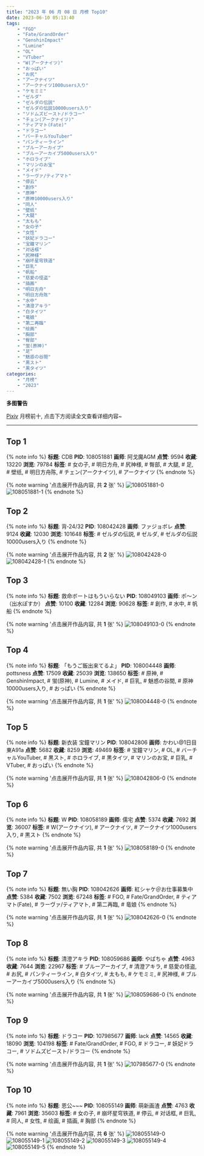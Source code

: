 ```yaml
---
title: "2023 年 06 月 08 日 月榜 Top10"
date: 2023-06-10 05:13:40
tags:
    - "FGO"
    - "Fate/GrandOrder"
    - "GenshinImpact"
    - "Lumine"
    - "OL"
    - "VTuber"
    - "W(アークナイツ)"
    - "おっぱい"
    - "お尻"
    - "アークナイツ"
    - "アークナイツ1000users入り"
    - "ケモミミ"
    - "ゼルダ"
    - "ゼルダの伝説"
    - "ゼルダの伝説10000users入り"
    - "ソドムズビースト/ドラコー"
    - "チェン(アークナイツ)"
    - "ティアマト(Fate)"
    - "ドラコー"
    - "バーチャルYouTuber"
    - "パンティーライン"
    - "ブルーアーカイブ"
    - "ブルーアーカイブ5000users入り"
    - "ホロライブ"
    - "マリンのお宝"
    - "メイド"
    - "ラーヴァ/ティアマト"
    - "停云"
    - "創作"
    - "原神"
    - "原神10000users入り"
    - "同人"
    - "壁纸"
    - "大腿"
    - "太もも"
    - "女の子"
    - "女性"
    - "妖妃ドラコー"
    - "宝鐘マリン"
    - "对话框"
    - "尻神様"
    - "崩坏星穹铁道"
    - "巨乳"
    - "帆船"
    - "慈愛の怪盗"
    - "插画"
    - "明日方舟"
    - "明日方舟陈"
    - "水中"
    - "清澄アキラ"
    - "白タイツ"
    - "竜娘"
    - "第二再臨"
    - "绘画"
    - "胸部"
    - "臀部"
    - "蛍(原神)"
    - "足"
    - "魅惑の谷間"
    - "黒スト"
    - "黒タイツ"
categories:
    - "月榜"
    - "2023"
---
```


<i class="fa fa-triangle-exclamation"></i>**多图警告**<i class="fa fa-triangle-exclamation"></i>

[Pixiv](https://www.pixiv.net/) 月榜前十, 点击下方阅读全文查看详细内容~

<!-- more -->

---

## Top 1

{% note info %}
**标题**: CDB
**PID**: 108051881 **画师**: 阿戈魔AGM
**点赞**: 9594 **收藏**: 13220 **浏览**: 79784
**标签**: # 女の子, # 明日方舟, # 尻神様, # 臀部, # 大腿, # 足, # 壁纸, # 明日方舟陈, # チェン(アークナイツ), # アークナイツ
{% endnote %}

{% note warning '点击展开作品内容, 共 **2** 张' %}
![108051881-0](https://i.pixiv.re/img-original/img/2023/05/12/11/23/37/108051881_p0.jpg)
![108051881-1](https://i.pixiv.re/img-original/img/2023/05/12/11/23/37/108051881_p1.jpg)
{% endnote %}

## Top 2

{% note info %}
**标题**: 背‐24/32
**PID**: 108042428 **画师**: ファジョボレ
**点赞**: 9124 **收藏**: 12030 **浏览**: 101648
**标签**: # ゼルダの伝説, # ゼルダ, # ゼルダの伝説10000users入り
{% endnote %}

{% note warning '点击展开作品内容, 共 **2** 张' %}
![108042428-0](https://i.pixiv.re/img-original/img/2023/05/12/00/03/06/108042428_p0.jpg)
![108042428-1](https://i.pixiv.re/img-original/img/2023/05/12/00/03/06/108042428_p1.jpg)
{% endnote %}

## Top 3

{% note info %}
**标题**: 救命ボートはもういらない
**PID**: 108049103 **画师**: ポ～ン（出水ぽすか）
**点赞**: 10100 **收藏**: 12284 **浏览**: 90628
**标签**: # 創作, # 水中, # 帆船
{% endnote %}

{% note warning '点击展开作品内容, 共 **1** 张' %}
![108049103-0](https://i.pixiv.re/img-original/img/2023/05/12/07/30/03/108049103_p0.jpg)
{% endnote %}

## Top 4

{% note info %}
**标题**: 「もうご飯出来てるよ」
**PID**: 108004448 **画师**: pottsness
**点赞**: 17509 **收藏**: 25039 **浏览**: 138650
**标签**: # 原神, # GenshinImpact, # 蛍(原神), # Lumine, # メイド, # 巨乳, # 魅惑の谷間, # 原神10000users入り, # おっぱい
{% endnote %}

{% note warning '点击展开作品内容, 共 **1** 张' %}
![108004448-0](https://i.pixiv.re/img-original/img/2023/05/10/21/43/12/108004448_p0.jpg)
{% endnote %}

## Top 5

{% note info %}
**标题**: 新衣装 宝鐘マリン
**PID**: 108042806 **画师**: かわい@1日目東A91a
**点赞**: 5682 **收藏**: 8259 **浏览**: 49469
**标签**: # 宝鐘マリン, # OL, # バーチャルYouTuber, # 黒スト, # ホロライブ, # 黒タイツ, # マリンのお宝, # 巨乳, # VTuber, # おっぱい
{% endnote %}

{% note warning '点击展开作品内容, 共 **1** 张' %}
![108042806-0](https://i.pixiv.re/img-original/img/2023/05/12/00/12/30/108042806_p0.jpg)
{% endnote %}

## Top 6

{% note info %}
**标题**: W
**PID**: 108058189 **画师**: 儒宅
**点赞**: 5374 **收藏**: 7692 **浏览**: 36007
**标签**: # W(アークナイツ), # アークナイツ, # アークナイツ1000users入り, # 黒スト
{% endnote %}

{% note warning '点击展开作品内容, 共 **1** 张' %}
![108058189-0](https://i.pixiv.re/img-original/img/2023/05/12/18/00/11/108058189_p0.jpg)
{% endnote %}

## Top 7

{% note info %}
**标题**: 無い胸
**PID**: 108042626 **画师**: 紅シャケ＠お仕事募集中
**点赞**: 5384 **收藏**: 7502 **浏览**: 67248
**标签**: # FGO, # Fate/GrandOrder, # ティアマト(Fate), # ラーヴァ/ティアマト, # 第二再臨, # 竜娘
{% endnote %}

{% note warning '点击展开作品内容, 共 **1** 张' %}
![108042626-0](https://i.pixiv.re/img-original/img/2023/05/12/00/06/55/108042626_p0.jpg)
{% endnote %}

## Top 8

{% note info %}
**标题**: 清澄アキラ
**PID**: 108059686 **画师**: やばちゃ
**点赞**: 4963 **收藏**: 7644 **浏览**: 22967
**标签**: # ブルーアーカイブ, # 清澄アキラ, # 慈愛の怪盗, # お尻, # パンティーライン, # 白タイツ, # 太もも, # ケモミミ, # 尻神様, # ブルーアーカイブ5000users入り
{% endnote %}

{% note warning '点击展开作品内容, 共 **1** 张' %}
![108059686-0](https://i.pixiv.re/img-original/img/2023/05/12/19/02/30/108059686_p0.png)
{% endnote %}

## Top 9

{% note info %}
**标题**: ドラコー
**PID**: 107985677 **画师**: lack
**点赞**: 14565 **收藏**: 18090 **浏览**: 104198
**标签**: # Fate/GrandOrder, # FGO, # ドラコー, # 妖妃ドラコー, # ソドムズビースト/ドラコー
{% endnote %}

{% note warning '点击展开作品内容, 共 **1** 张' %}
![107985677-0](https://i.pixiv.re/img-original/img/2023/05/10/00/01/08/107985677_p0.png)
{% endnote %}

## Top 10

{% note info %}
**标题**: 恩公~~~
**PID**: 108055149 **画师**: 萌新画渣
**点赞**: 4763 **收藏**: 7961 **浏览**: 35603
**标签**: # 女の子, # 崩坏星穹铁道, # 停云, # 对话框, # 巨乳, # 同人, # 女性, # 绘画, # 插画, # 胸部
{% endnote %}

{% note warning '点击展开作品内容, 共 **6** 张' %}
![108055149-0](https://i.pixiv.re/img-original/img/2023/05/12/15/03/16/108055149_p0.jpg)
![108055149-1](https://i.pixiv.re/img-original/img/2023/05/12/15/03/16/108055149_p1.jpg)
![108055149-2](https://i.pixiv.re/img-original/img/2023/05/12/15/03/16/108055149_p2.jpg)
![108055149-3](https://i.pixiv.re/img-original/img/2023/05/12/15/03/16/108055149_p3.jpg)
![108055149-4](https://i.pixiv.re/img-original/img/2023/05/12/15/03/16/108055149_p4.jpg)
![108055149-5](https://i.pixiv.re/img-original/img/2023/05/12/15/03/16/108055149_p5.jpg)
{% endnote %}
